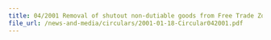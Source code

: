 ```yaml
---
title: 04/2001 Removal of shutout non-dutiable goods from Free Trade Zone (FTZ)
file_url: /news-and-media/circulars/2001-01-18-Circular042001.pdf
---
```

